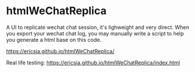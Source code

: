 # htmlWeChatReplica
A UI to replicate wechat chat session, it's lighweight and very direct.
When you export your wechat chat log, you may manually write a script to help you generate a html base on this code.

https://ericsia.github.io/htmlWeChatReplica/


Real life testing:
https://ericsia.github.io/htmlWeChatReplica/index.html
